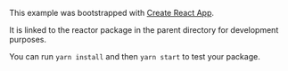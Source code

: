 This example was bootstrapped with [Create React App](https://github.com/facebook/create-react-app).

It is linked to the reactor package in the parent directory for development purposes.

You can run `yarn install` and then `yarn start` to test your package.
